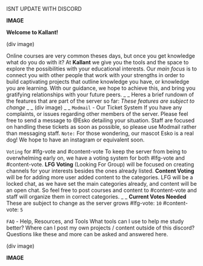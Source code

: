 ISNT UPDATE WITH DISCORD


**IMAGE**

**Welcome to Kallant!**

(div image)

Online courses are very common theses days, but once you get knowledge what do you do with it? At **Kallant** we give you the tools and the space to explore the possibilities with your educational interests. Our *main focus* is to connect you with other people that work with your strengths in order to build captivating projects that outline knowledge you have, or knowledge you are learning. With our guidance, we hope to achieve this, and bring you gratifying relationships with your future peers.
_ _
Heres a brief rundown of the features that are part of the server so far: *These features are subject to change*
_ _
(div image)
_ _
`Modmail` - Our Ticket System
If you have any complaints, or issues regarding other members of the server. Please feel free to send a message to @Esko detailing your situation. Staff are focused on handling these tickets as soon as possible, so please use Modmail rather than messaging staff.
`Note:` For those wondering, our mascot Esko is a real dog! We hope to have an instagram or equivalent soon.

`Voting` for #lfg-vote and #content-vote
To keep the server from being to overwhelming early on, we have a voting system for both #lfg-vote and #content-vote. **LFG Voting** (Looking For Group) will be focused on creating channels for your interests besides the ones already listed. **Content Voting** will be for adding more user added content to the categories. LFG will be a locked chat, as we have set the main categories already, and content will be an open chat. So feel free to post courses and content to #content-vote and staff will organize them in correct categories.
_ _
**Current Votes Needed** These are subject to change as the server grows
#lfg-vote: `10`
#content-vote: `5`

`FAQ` - Help, Resources, and Tools
What tools can I use to help me study better? Where can I post my own projects / content outside of this discord?
Questions like these and more can be asked and answered here.

(div image)

**IMAGE**

